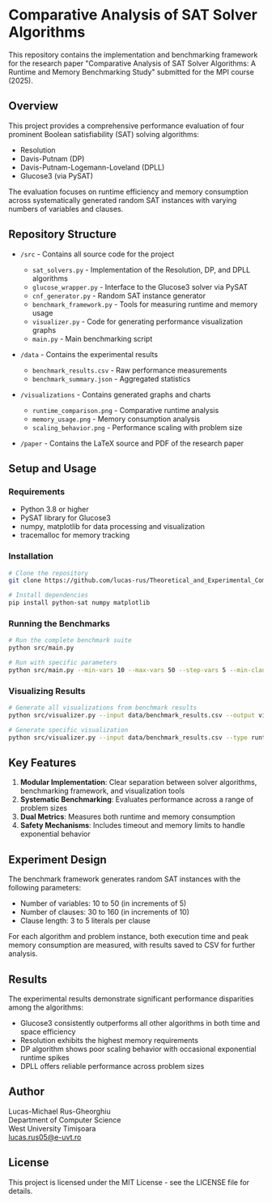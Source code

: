 # Comparative Analysis of SAT Solver Algorithms

This repository contains the implementation and benchmarking framework for the research paper "Comparative Analysis of SAT Solver Algorithms: A Runtime and Memory Benchmarking Study" submitted for the MPI course (2025).

## Overview

This project provides a comprehensive performance evaluation of four prominent Boolean satisfiability (SAT) solving algorithms:
- Resolution
- Davis-Putnam (DP)
- Davis-Putnam-Logemann-Loveland (DPLL)
- Glucose3 (via PySAT)

The evaluation focuses on runtime efficiency and memory consumption across systematically generated random SAT instances with varying numbers of variables and clauses.

## Repository Structure

- `/src` - Contains all source code for the project
  - `sat_solvers.py` - Implementation of the Resolution, DP, and DPLL algorithms
  - `glucose_wrapper.py` - Interface to the Glucose3 solver via PySAT
  - `cnf_generator.py` - Random SAT instance generator
  - `benchmark_framework.py` - Tools for measuring runtime and memory usage
  - `visualizer.py` - Code for generating performance visualization graphs
  - `main.py` - Main benchmarking script

- `/data` - Contains the experimental results
  - `benchmark_results.csv` - Raw performance measurements
  - `benchmark_summary.json` - Aggregated statistics

- `/visualizations` - Contains generated graphs and charts
  - `runtime_comparison.png` - Comparative runtime analysis
  - `memory_usage.png` - Memory consumption analysis
  - `scaling_behavior.png` - Performance scaling with problem size

- `/paper` - Contains the LaTeX source and PDF of the research paper

## Setup and Usage

### Requirements
- Python 3.8 or higher
- PySAT library for Glucose3
- numpy, matplotlib for data processing and visualization
- tracemalloc for memory tracking

### Installation
```bash
# Clone the repository
git clone https://github.com/lucas-rus/Theoretical_and_Experimental_Comparison_of_SAT_Solving_Algorithms.git

# Install dependencies
pip install python-sat numpy matplotlib
```

### Running the Benchmarks
```bash
# Run the complete benchmark suite
python src/main.py

# Run with specific parameters
python src/main.py --min-vars 10 --max-vars 50 --step-vars 5 --min-clauses 30 --max-clauses 160 --step-clauses 10
```

### Visualizing Results
```bash
# Generate all visualizations from benchmark results
python src/visualizer.py --input data/benchmark_results.csv --output visualizations/

# Generate specific visualization
python src/visualizer.py --input data/benchmark_results.csv --type runtime --output visualizations/runtime_comparison.png
```

## Key Features

1. **Modular Implementation**: Clear separation between solver algorithms, benchmarking framework, and visualization tools
2. **Systematic Benchmarking**: Evaluates performance across a range of problem sizes
3. **Dual Metrics**: Measures both runtime and memory consumption
4. **Safety Mechanisms**: Includes timeout and memory limits to handle exponential behavior

## Experiment Design

The benchmark framework generates random SAT instances with the following parameters:
- Number of variables: 10 to 50 (in increments of 5)
- Number of clauses: 30 to 160 (in increments of 10)
- Clause length: 3 to 5 literals per clause

For each algorithm and problem instance, both execution time and peak memory consumption are measured, with results saved to CSV for further analysis.

## Results

The experimental results demonstrate significant performance disparities among the algorithms:
- Glucose3 consistently outperforms all other algorithms in both time and space efficiency
- Resolution exhibits the highest memory requirements
- DP algorithm shows poor scaling behavior with occasional exponential runtime spikes
- DPLL offers reliable performance across problem sizes

## Author

Lucas-Michael Rus-Gheorghiu  
Department of Computer Science  
West University Timișoara  
lucas.rus05@e-uvt.ro

## License

This project is licensed under the MIT License - see the LICENSE file for details.
